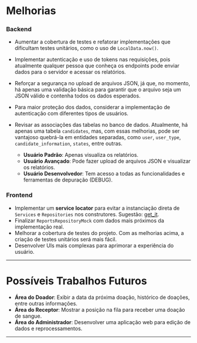 # Melhorias

### Backend

- Aumentar a cobertura de testes e refatorar implementações que dificultam testes unitários, como o uso de `LocalData.now()`.
- Implementar autenticação e uso de tokens nas requisições, pois atualmente qualquer pessoa que conheça os endpoints pode enviar dados para o servidor e acessar os relatórios.
- Reforçar a segurança no upload de arquivos JSON, já que, no momento, há apenas uma validação básica para garantir que o arquivo seja um JSON válido e contenha todos os dados esperados.
- Para maior proteção dos dados, considerar a implementação de autenticação com diferentes tipos de usuários.
- Revisar as associações das tabelas no banco de dados. Atualmente, há apenas uma tabela `candidates`, mas, com essas melhorias, pode ser vantajoso quebrá-la em entidades separadas, como `user`, `user_type`, `candidate_information`, `states`, entre outras.

  - **Usuário Padrão**: Apenas visualiza os relatórios.
  - **Usuário Avançado**: Pode fazer upload de arquivos JSON e visualizar os relatórios.
  - **Usuário Desenvolvedor**: Tem acesso a todas as funcionalidades e ferramentas de depuração (DEBUG).

### Frontend

- Implementar um **service locator** para evitar a instanciação direta de `Services` e `Repositories` nos construtores. Sugestão: [get_it](https://pub.dev/packages/get_it).
- Finalizar `ReportsRepositoryMock` com dados mais próximos da implementação real.
- Melhorar a cobertura de testes do projeto. Com as melhorias acima, a criação de testes unitários será mais fácil.
- Desenvolver UIs mais complexas para aprimorar a experiência do usuário.

---

# Possíveis Trabalhos Futuros

- **Área do Doador**: Exibir a data da próxima doação, histórico de doações, entre outras informações.
- **Área do Receptor**: Mostrar a posição na fila para receber uma doação de sangue.
- **Área do Administrador**: Desenvolver uma aplicação web para edição de dados e reprocessamentos.
 ---